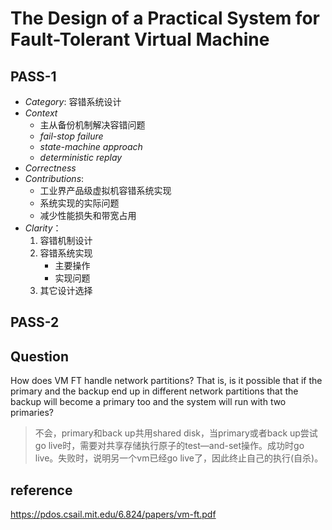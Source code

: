# The Design of a Practical System for Fault-Tolerant Virtual Machine

## PASS-1

+ *Category*: 容错系统设计
+ *Context*
    + 主从备份机制解决容错问题
    + *fail-stop failure*
    + *state-machine approach*
    + *deterministic replay*
+ *Correctness*
+ *Contributions*:
    + 工业界产品级虚拟机容错系统实现
    + 系统实现的实际问题
    + 减少性能损失和带宽占用
+ *Clarity*：
    1. 容错机制设计
    2. 容错系统实现
        + 主要操作
        + 实现问题
    3. 其它设计选择

## PASS-2


## Question

How does VM FT handle network partitions? That is, is it possible that if the primary and the backup end up in different network partitions that the backup will become a primary too and the system will run with two primaries?

> 不会，primary和back up共用shared disk，当primary或者back up尝试go live时，需要对共享存储执行原子的test—and-set操作。成功时go live。失败时，说明另一个vm已经go live了，因此终止自己的执行(自杀)。

## reference

<https://pdos.csail.mit.edu/6.824/papers/vm-ft.pdf>

